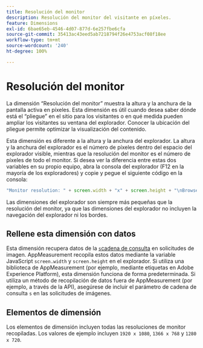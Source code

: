 ```yaml
---
title: Resolución del monitor
description: Resolución del monitor del visitante en píxeles.
feature: Dimensions
exl-id: 6bae65eb-4546-4d07-877d-6e257fbe6cfa
source-git-commit: 35413ac43eed5ab7218794f26e4753acf08f18ee
workflow-type: tm+mt
source-wordcount: '240'
ht-degree: 100%

---
```


# Resolución del monitor

La dimensión “Resolución del monitor” muestra la altura y la anchura de la pantalla activa en píxeles. Esta dimensión es útil cuando desea saber dónde está el “pliegue” en el sitio para los visitantes o en qué medida pueden ampliar los visitantes su ventana del explorador. Conocer la ubicación del pliegue permite optimizar la visualización del contenido.

Esta dimensión es diferente a la altura y la anchura del explorador. La altura y la anchura del explorador es el número de píxeles dentro del espacio del explorador visible, mientras que la resolución del monitor es el número de píxeles de todo el monitor. Si desea ver la diferencia entre estas dos variables en su propio equipo, abra la consola del explorador (F12 en la mayoría de los exploradores) y copie y pegue el siguiente código en la consola:

```js
"Monitor resolution: " + screen.width + "x" + screen.height + "\nBrowser resolution: " + window.innerWidth + "x" + window.innerHeight;
```

Las dimensiones del explorador son siempre más pequeñas que la resolución del monitor, ya que las dimensiones del explorador no incluyen la navegación del explorador ni los bordes.

## Rellene esta dimensión con datos

Esta dimensión recupera datos de la [`s`cadena de consulta](/help/implement/validate/query-parameters.md) en solicitudes de imagen. AppMeasurement recopila estos datos mediante la variable JavaScript `screen.width` y `screen.height` en el explorador. Si utiliza una biblioteca de AppMeasurement (por ejemplo, mediante etiquetas en Adobe Experience Platform), esta dimensión funciona de forma predeterminada. Si utiliza un método de recopilación de datos fuera de AppMeasurement (por ejemplo, a través de la API), asegúrese de incluir el parámetro de cadena de consulta `s` en las solicitudes de imágenes.

## Elementos de dimensión

Los elementos de dimensión incluyen todas las resoluciones de monitor recopiladas. Los valores de ejemplo incluyen `1920 x 1080`, `1366 x 768` y `1280 x 720`.
